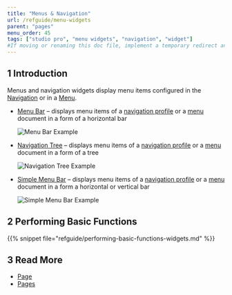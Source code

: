 ```yaml
---
title: "Menus & Navigation"
url: /refguide/menu-widgets
parent: "pages"
menu_order: 45
tags: ["studio pro", "menu widgets", "navigation", "widget"]
#If moving or renaming this doc file, implement a temporary redirect and let the respective team know they should update the URL in the product. See Mapping to Products for more details.
---
```


## 1 Introduction

Menus and navigation widgets display menu items configured in the [Navigation](navigation) or in a [Menu](menu).

* [Menu Bar](menu-bar) – displays menu items of a [navigation profile](navigation#profiles) or a [menu](menu) document in a form of a horizontal bar

    ![Menu Bar Example](/attachments/refguide/modeling/pages/menu-widgets/menu-bar-example.png)

* [Navigation Tree](navigation-tree) – displays menu items of a [navigation profile](navigation#profiles) or a [menu](menu) document in a form of a tree

    ![Navigation Tree Example](/attachments/refguide/modeling/pages/menu-widgets/navigation-tree-example.png)

* [Simple Menu Bar](simple-menu-bar) – displays menu items of a [navigation profile](navigation#profiles) or a [menu](menu) document in a form a horizontal or vertical bar 

    ![Simple Menu Bar Example](/attachments/refguide/modeling/pages/menu-widgets/simple-menu-bar-example.png)


## 2 Performing Basic Functions

{{% snippet file="refguide/performing-basic-functions-widgets.md" %}}

## 3 Read More

* [Page](page)
* [Pages](pages)